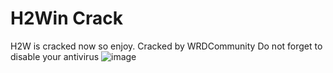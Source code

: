 # H2Win Crack
H2W is cracked now so enjoy. Cracked by WRDCommunity
Do not forget to disable your antivirus
![image](https://github.com/WRDCommunity/h2w/assets/149418923/3f9288bb-8064-40a5-9e15-e698a196a359)



